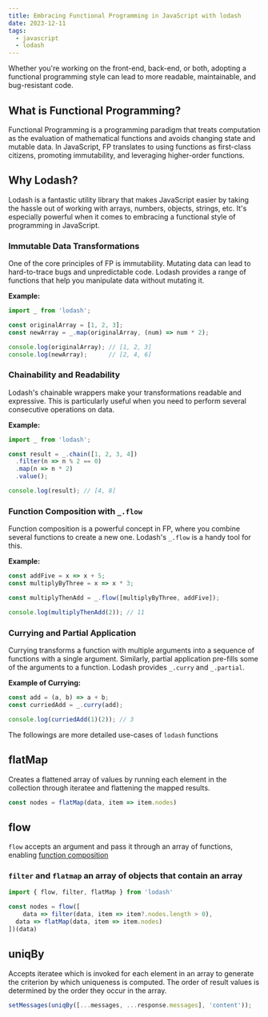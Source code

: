 ```yaml
---
title: Embracing Functional Programming in JavaScript with lodash
date: 2023-12-11
tags:
  - javascript
  - lodash
---
```


Whether you're working on the front-end, back-end, or both, adopting a functional programming style can lead to more readable, maintainable, and bug-resistant code.


## What is Functional Programming?


Functional Programming is a programming paradigm that treats computation as the evaluation of mathematical functions and avoids changing state and mutable data. In JavaScript, FP translates to using functions as first-class citizens, promoting immutability, and leveraging higher-order functions.


## Why Lodash?


Lodash is a fantastic utility library that makes JavaScript easier by taking the hassle out of working with arrays, numbers, objects, strings, etc. It's especially powerful when it comes to embracing a functional style of programming in JavaScript.


### Immutable Data Transformations


One of the core principles of FP is immutability. Mutating data can lead to hard-to-trace bugs and unpredictable code. Lodash provides a range of functions that help you manipulate data without mutating it.


**Example:**


```javascript
import _ from 'lodash';

const originalArray = [1, 2, 3];
const newArray = _.map(originalArray, (num) => num * 2);

console.log(originalArray); // [1, 2, 3]
console.log(newArray);      // [2, 4, 6]
```


### Chainability and Readability


Lodash's chainable wrappers make your transformations readable and expressive. This is particularly useful when you need to perform several consecutive operations on data.


**Example:**


```javascript
import _ from 'lodash';

const result = _.chain([1, 2, 3, 4])
  .filter(n => n % 2 == 0)
  .map(n => n * 2)
  .value();

console.log(result); // [4, 8]
```


### Function Composition with `_.flow`


Function composition is a powerful concept in FP, where you combine several functions to create a new one. Lodash's `_.flow` is a handy tool for this.


**Example:**


```javascript
const addFive = x => x + 5;
const multiplyByThree = x => x * 3;

const multiplyThenAdd = _.flow([multiplyByThree, addFive]);

console.log(multiplyThenAdd(2)); // 11
```


### Currying and Partial Application


Currying transforms a function with multiple arguments into a sequence of functions with a single argument. Similarly, partial application pre-fills some of the arguments to a function. Lodash provides `_.curry` and `_.partial`.


**Example of Currying:**


```javascript
const add = (a, b) => a + b;
const curriedAdd = _.curry(add);

console.log(curriedAdd(1)(2)); // 3
```


The followings are more detailed use-cases of `lodash` functions


## flatMap


Creates a flattened array of values by running each element in the collection through iteratee and flattening the mapped results.


```typescript
const nodes = flatMap(data, item => item.nodes)
```


## flow


`flow` accepts an argument and pass it through an array of functions, enabling [function composition](/bba93ba13857483c9dc63fed69f24c06)


### `filter` and `flatmap` an array of objects that contain an array


```typescript
import { flow, filter, flatMap } from 'lodash'

const nodes = flow([
	data => filter(data, item => item?.nodes.length > 0),
  data => flatMap(data, item => item.nodes)
])(data)
```


## uniqBy


Accepts iteratee which is invoked for each element in an array to generate the criterion by which uniqueness is computed. The order of result values is determined by the order they occur in the array.


```typescript
setMessages(uniqBy([...messages, ...response.messages], 'content'));
```


